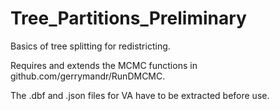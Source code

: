# Tree_Partitions_Preliminary
Basics of tree splitting for redistricting.

Requires and extends the MCMC functions in github.com/gerrymandr/RunDMCMC.

The .dbf and .json files for VA have to be extracted before use. 
